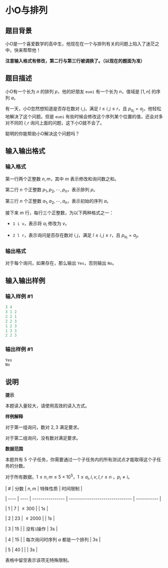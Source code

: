 # 小O与排列

## 题目背景

小O是一个喜爱数学的高中生，他现在在一个与排列有关的问题上陷入了迷茫之中，快来帮帮他！

**注意输入格式有修改，第二行与第三行被调换了。（以现在的题面为准）**

## 题目描述

小O有一个长为 $n$ 的排列 $p$，他的好朋友 $\texttt{euei}$ 有一个长为 $n$，值域是 $[1, n]$ 的序列 $a$。

有一天，小O忽然想知道是否存在数对 $i, j$，满足 $l \le i, j \le r$，且 $p_{a_i} = a_j$，他轻松地解决了这个问题。但是 $\texttt{euei}$ 有些时候会修改这个序列某个位置的值，还会对多对不同的 $l, r$ 询问上面的问题，这下小O就不会了。

聪明的你能帮助小O解决这个问题吗？

## 输入输出格式

### 输入格式

第一行两个正整数 $n, m$，其中 $m$ 表示修改和询问数之和。

第二行 $n$ 个正整数 $p_1, p_2, \cdots, p_n$，表示排列 $p$。

第三行 $n$ 个正整数 $a_1, a_2, \cdots, a_n$，表示初始的序列 $a$。

接下来 $m$ 行，每行三个正整数，为以下两种格式之一：

- `1 i v`，表示将 $a_i$ 修改为 $v$。

- `2 l r`，表示询问是否存在数对 $i, j$，满足 $l \le i, j \le r$，且 $p_{a_i} = a_j$。

### 输出格式

对于每个询问，如果存在，那么输出 `Yes`，否则输出 `No`。

## 输入输出样例

### 输入样例 #1

```cpp
3 4
3 1 2
2 2 1
2 2 3
1 2 3
1 3 3
2 2 3
```


### 输出样例 #1

```cpp
Yes
No
```


## 说明

**提示**

本题读入量较大，请使用高效的读入方式。

**样例解释**

对于第一组询问，数对 $2, 3$ 满足要求。

对于第二组询问，没有数对满足要求。

**数据范围**

本题共有 $5$ 个子任务，你需要通过一个子任务内的所有测试点才能取得这个子任务的分数。

对于所有数据，$1 \le n,m \le 5\times 10^5$，$1 \le a_i, i, v, l, r \le n$ ，$p_i \neq i$。

| # | 分数 | $n, m$ | 特殊性质 | 时间限制 |

| ---- | ---- | ---------------- | ------------------------------- | ----------- |

| 1 | 7 | $\leqslant 300$ | | $\text{1s}$ |

| 2 | 23 | $\leqslant 2000$ | | $\text{1s}$ |

| 3 | 15 | | 没有`1`操作 | $\text{3s}$ |

| 4 | 15 | | 每次询问时序列 $a$ 都是一个排列 | $\text{3s}$ |

| 5 | 40 | | | $\text{3s}$ |

表格中留空表示该项无特殊限制。

